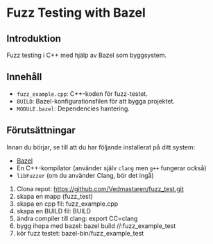 # Fuzz Testing with Bazel

## Introduktion
Fuzz testing i C++ med hjälp av Bazel som byggsystem.

## Innehåll
- `fuzz_example.cpp`: C++-koden för fuzz-testet.
- `BUILD`: Bazel-konfigurationsfilen för att bygga projektet.
- `MODULE.bazel`: Dependencies hantering.

## Förutsättningar
Innan du börjar, se till att du har följande installerat på ditt system:

- [Bazel](https://bazel.build/)
- En C++-kompilator (använder själv `clang` men `g++` fungerar också)
- `libFuzzer` (om du använder Clang, bör det ingå)

1. Clona repot: https://github.com/Vedmastaren/fuzz_test.git 
2. skapa en mapp (fuzz_test)
3. skapa en cpp fil: fuzz_example.cpp
4. skapa en BUILD fil: BUILD
5. ändra compiler till clang: export CC=clang
5. bygg ihopa med bazel: bazel build //:fuzz_example_test
6. kör fuzz testet: bazel-bin/fuzz_example_test

